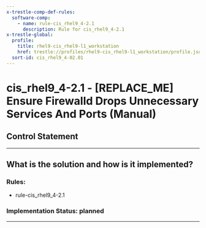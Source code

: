 ```yaml
---
x-trestle-comp-def-rules:
  software-comp:
    - name: rule-cis_rhel9_4-2.1
      description: Rule for cis_rhel9_4-2.1
x-trestle-global:
  profile:
    title: rhel9-cis_rhel9-l1_workstation
    href: trestle://profiles/rhel9-cis_rhel9-l1_workstation/profile.json
  sort-id: cis_rhel9_4-02.01
---
```


# cis_rhel9_4-2.1 - \[REPLACE_ME\] Ensure Firewalld Drops Unnecessary Services And Ports (Manual)

## Control Statement

______________________________________________________________________

## What is the solution and how is it implemented?

<!-- For implementation status enter one of: implemented, partial, planned, alternative, not-applicable -->

<!-- Note that the list of rules under ### Rules: is read-only and changes will not be captured after assembly to JSON -->

<!-- Add control implementation description here for control: cis_rhel9_4-2.1 -->

### Rules:

  - rule-cis_rhel9_4-2.1

### Implementation Status: planned

______________________________________________________________________
